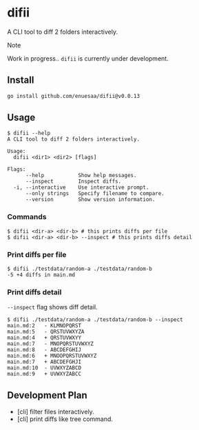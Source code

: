 # difii
A CLI tool to diff 2 folders interactively.

> [!Note]
> Work in progress.. `difii` is currently under development.

## Install
```bash
go install github.com/enuesaa/difii@v0.0.13
```

## Usage
```console
$ difii --help
A CLI tool to diff 2 folders interactively.

Usage:
  difii <dir1> <dir2> [flags]

Flags:
      --help           Show help messages.
      --inspect        Inspect diffs.
  -i, --interactive    Use interactive prompt.
      --only strings   Specify filename to compare.
      --version        Show version information.
```

### Commands
```console
$ difii <dir-a> <dir-b> # this prints diffs per file
$ difii <dir-a> <dir-b> --inspect # this prints diffs detail
```

### Print diffs per file
```console
$ difii ./testdata/random-a ./testdata/random-b
-5 +4 diffs in main.md
```

### Print diffs detail
`--inspect` flag shows diff detail.
```console
$ difii ./testdata/random-a ./testdata/random-b --inspect
main.md:2   - KLMNOPQRST
main.md:5   - QRSTUVWXYZA
main.md:4   + QRSTUVWXYY
main.md:7   - MNOPQRSTUVWXYZ
main.md:8   - ABCDEFGHIJ
main.md:6   + MNOOPQRSTUVWXYZ
main.md:7   + ABCDEFGHJI
main.md:10  - UVWXYZABCD
main.md:9   + UVWXYZABCC
```

## Development Plan
- [cli] filter files interactively.
- [cli] print diffs like tree command.
